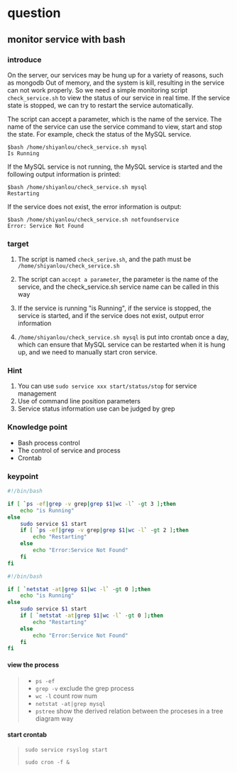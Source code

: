 # question

## monitor service with bash
### introduce

On the server, our services may be hung up for a variety of reasons, such as mongodb Out of memory, and the system is kill, resulting in the service can not work properly. So we need a simple monitoring script `check_service.sh` to view the status of our service in real time. If the service state is stopped, we can try to restart the service automatically.

The script can accept a parameter, which is the name of the service. The name of the service can use the service command to view, start and stop the state. For example, check the status of the MySQL service.
```
$bash /home/shiyanlou/check_service.sh mysql
Is Running
```
If the MySQL service is not running, the MySQL service is started and the following output information is printed:
```
$bash /home/shiyanlou/check_service.sh mysql
Restarting
```
If the service does not exist, the error information is output:
```
$bash /home/shiyanlou/check_service.sh notfoundservice
Error: Service Not Found
```

### target

1. The script is named `check_serive.sh`, and the path must be `/home/shiyanlou/check_service.sh`


2. The script can `accept a parameter`, the parameter is the name of the service, and the check_service.sh service name can be called in this way


3. If the service is running "is Running", if the service is stopped, the service is started, and if the service does not exist, output error information


4. `/home/shiyanlou/check_service.sh mysql` is put into crontab once a day, which can ensure that MySQL service can be restarted when it is hung up, and we need to manually start cron service.

### Hint

1. You can use `sudo service xxx start/status/stop` for service management
2. Use of command line position parameters
3. Service status information use can be judged by grep

### Knowledge point

- Bash process control
- The control of service and process
- Crontab

### keypoint

```bash
#!/bin/bash

if [ `ps -ef|grep -v grep|grep $1|wc -l` -gt 3 ];then
    echo "is Running"
else
    sudo service $1 start
    if [ `ps -ef|grep -v grep|grep $1|wc -l` -gt 2 ];then
        echo "Restarting"
    else
        echo "Error:Service Not Found"
    fi
fi
```

```bash
#!/bin/bash

if [ `netstat -at|grep $1|wc -l` -gt 0 ];then
    echo "is Running"
else
    sudo service $1 start
    if [ `netstat -at|grep $1|wc -l` -gt 0 ];then
        echo "Restarting"
    else
        echo "Error:Service Not Found"
    fi
fi
```
#### view the process
> - `ps -ef`
> - `grep -v` exclude the grep process
> - `wc -l` count row num
> - `netstat -at|grep mysql`
> - `pstree` show the derived relation between the proceses in a tree diagram way

#### start crontab
> `sudo service rsyslog start`
>
> `sudo cron -f &`
